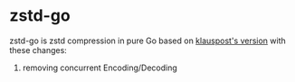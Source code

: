 zstd-go
===

zstd-go is zstd compression in pure Go based on [klauspost's version](https://github.com/klauspost/compress/tree/master/zstd) with
these changes:

1. removing concurrent Encoding/Decoding